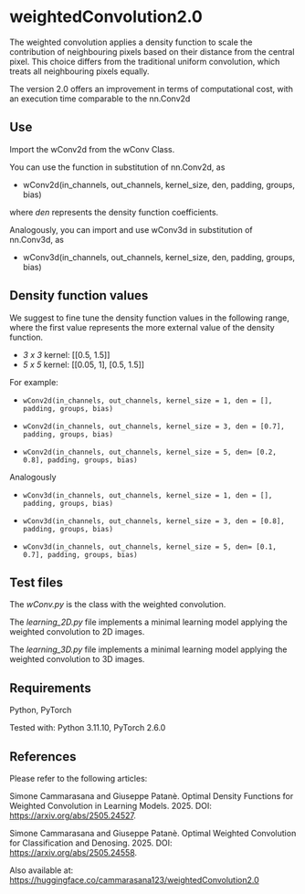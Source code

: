 # weightedConvolution2.0
The weighted convolution applies a density function to scale the contribution of neighbouring pixels based on their distance from the central pixel. This choice differs from the traditional uniform convolution, which treats all neighbouring pixels equally.

The version 2.0 offers an improvement in terms of computational cost, with an execution time comparable to the nn.Conv2d

## Use
Import the wConv2d from the wConv Class. 

You can use the function in substitution of nn.Conv2d, as

- wConv2d(in_channels, out_channels, kernel_size, den, padding, groups, bias)

where _den_ represents the density function coefficients.

Analogously, you can import and use wConv3d in substitution of nn.Conv3d, as

- wConv3d(in_channels, out_channels, kernel_size, den, padding, groups, bias)


## Density function values
We suggest to fine tune the density function values in the following range, where the first value represents the more external value of the density function.

- *3 x 3* kernel: [[0.5, 1.5]]
- *5 x 5* kernel: [[0.05, 1], [0.5, 1.5]]

For example:
- ```wConv2d(in_channels, out_channels, kernel_size = 1, den = [], padding, groups, bias) ```

- ```wConv2d(in_channels, out_channels, kernel_size = 3, den = [0.7], padding, groups, bias) ```

- ```wConv2d(in_channels, out_channels, kernel_size = 5, den= [0.2, 0.8], padding, groups, bias) ```

Analogously
- ```wConv3d(in_channels, out_channels, kernel_size = 1, den = [], padding, groups, bias) ```

- ```wConv3d(in_channels, out_channels, kernel_size = 3, den = [0.8], padding, groups, bias) ```

- ```wConv3d(in_channels, out_channels, kernel_size = 5, den= [0.1, 0.7], padding, groups, bias) ```

## Test files
The *wConv.py* is the class with the weighted convolution.

The *learning_2D.py* file implements a minimal learning model applying the weighted convolution to 2D images.

The *learning_3D.py* file implements a minimal learning model applying the weighted convolution to 3D images.

## Requirements
Python, PyTorch

Tested with: Python 3.11.10, PyTorch 2.6.0

## References
Please refer to the following articles:

Simone Cammarasana and Giuseppe Patanè. Optimal Density Functions for Weighted Convolution in Learning Models. 2025. DOI: https://arxiv.org/abs/2505.24527.

Simone Cammarasana and Giuseppe Patanè. Optimal Weighted Convolution for Classification and Denosing. 2025. DOI: https://arxiv.org/abs/2505.24558.

Also available at: https://huggingface.co/cammarasana123/weightedConvolution2.0
